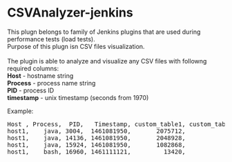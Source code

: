 # CSVAnalyzer-jenkins
This plugn belongs to family of Jenkins plugins that are used during performance tests (load tests).<br>
Purpose of this plugn isn CSV files visualization.<br>
<br>
The plugin is able to analyze and visualize any CSV files with followng required columns:<br>
<b>Host</b> - hostname string<br>
<b>Process</b> - process name string<br>
<b>PID</b> - process ID<br>
<b>timestamp</b> - unix timestamp (seconds from 1970)<br>

Example:
<pre>
Host , Process,  PID,   Timestamp, custom_table1, custom_table2, ... 
host1,    java, 3004,  1461081950,       2075712,           1.0, ...
host1,    java, 14136, 1461081950,       2048928,           1.5, ...
host1,    java, 15924, 1461081950,       1082868,           1.2, ...
host1,    bash, 16960, 1461111121,         13420,           0.0, ...
</pre>



